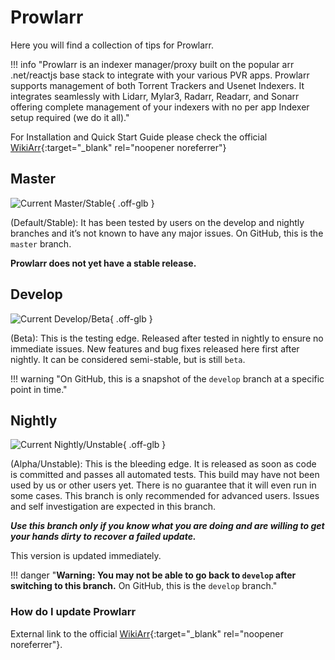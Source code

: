 # Prowlarr

Here you will find a collection of tips for Prowlarr.

!!! info "Prowlarr is an indexer manager/proxy built on the popular arr .net/reactjs base stack to integrate with your various PVR apps. Prowlarr supports management of both Torrent Trackers and Usenet Indexers. It integrates seamlessly with Lidarr, Mylar3, Radarr, Readarr, and Sonarr offering complete management of your indexers with no per app Indexer setup required (we do it all)."

For Installation and Quick Start Guide please check the official [WikiArr](https://wiki.servarr.com/en/prowlarr){:target="\_blank" rel="noopener noreferrer"}

## Master

![Current Master/Stable](https://img.shields.io/badge/dynamic/json?color=4051B5&style=for-the-badge&label=Master&query=%24%5B0%5D.version&url=https://prowlarr.servarr.com/v1/update/master/changes){ .off-glb }

(Default/Stable): It has been tested by users on the develop and nightly branches and it’s not known to have any major issues. On GitHub, this is the `master` branch.

**Prowlarr does not yet have a stable release.**

## Develop

![Current Develop/Beta](https://img.shields.io/badge/dynamic/json?color=4051B5&style=for-the-badge&label=Develop&query=%24%5B0%5D.version&url=https://prowlarr.servarr.com/v1/update/develop/changes){ .off-glb }

(Beta): This is the testing edge. Released after tested in nightly to ensure no immediate issues. New features and bug fixes released here first after nightly. It can be considered semi-stable, but is still `beta`.

!!! warning "On GitHub, this is a snapshot of the `develop` branch at a specific point in time."

## Nightly

![Current Nightly/Unstable](https://img.shields.io/badge/dynamic/json?color=4051B5&style=for-the-badge&label=Nightly&query=%24%5B0%5D.version&url=https://prowlarr.servarr.com/v1/update/nightly/changes){ .off-glb }

(Alpha/Unstable): This is the bleeding edge. It is released as soon as code is committed and passes all automated tests. This build may have not been used by us or other users yet. There is no guarantee that it will even run in some cases. This branch is only recommended for advanced users. Issues and self investigation are expected in this branch.

**_Use this branch only if you know what you are doing and are willing to get your hands dirty to recover a failed update._**

This version is updated immediately.

!!! danger "**Warning: You may not be able to go back to `develop` after switching to this branch.** On GitHub, this is the `develop` branch."

### How do I update Prowlarr

External link to the official [WikiArr](https://wiki.servarr.com/en/prowlarr/faq#how-do-i-update-prowlarr){:target="\_blank" rel="noopener noreferrer"}.
